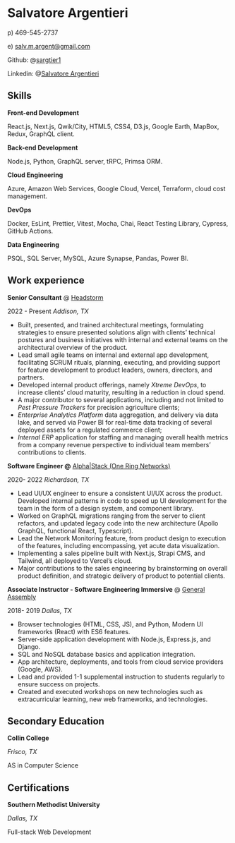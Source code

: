 # Salvatore Argentieri

p) 469-545-2737

e) salv.m.argent@gmail.com

Github: @[sargtier1](https://github.com/sargtier1)

Linkedin: @[Salvatore Argentieri](https://www.linkedin.com/in/salvatore-argentieri-39a363146/)

## Skills

**Front-end Development**

React.js, Next.js, Qwik/City, HTML5, CSS4, D3.js, Google Earth, MapBox, Redux, GraphQL client.

******************************Back-end Development******************************

Node.js, Python, GraphQL server, tRPC, Primsa ORM.

**Cloud Engineering**

Azure, Amazon Web Services, Google Cloud, Vercel, Terraform, cloud cost management.

**DevOps**

Docker, EsLint, Prettier, Vitest, Mocha, Chai, React Testing Library, Cypress, GitHub Actions.

**Data Engineering**

PSQL, SQL Server, MySQL, Azure Synapse, Pandas, Power BI.

## Work experience

**Senior Consultant** @ [Headstorm](https://headstorm.com/)

2022 - Present *Addison, TX*

- Built, presented, and trained architectural meetings, formulating strategies to ensure presented solutions align with clients’ technical postures and business initiatives with internal and external teams on the architectural overview of the product.
- Lead small agile teams on internal and external app development, facilitating SCRUM rituals, planning, executing, and providing support for feature development to product leaders, owners, directors, and partners.
- Developed internal product offerings, namely *Xtreme DevOps*, to increase clients’ cloud maturity, resulting in a reduction in cloud spend.
- A major contributor to several applications, including and not limited to *Pest Pressure Trackers* for precision agriculture clients;
- *Enterprise Analytics Platform* data aggregation, and delivery via data lake, and served via Power BI for real-time data tracking of several deployed assets for a regulated commerce client;
- *Internal ERP* application for staffing and managing overall health metrics from a company revenue perspective to individual team members’ contributions to clients.

**Software Engineer @** [Alpha|Stack (One Ring Networks)](https://oneringnetworks.com/)

2020- 2022 *Richardson, TX*

- Lead UI/UX engineer to ensure a consistent UI/UX across the product. Developed internal patterns in code to speed up UI development for the team in the form of a design system, and component library.
- Worked on GraphQL migrations ranging from the server to client refactors, and updated legacy code into the new architecture (Apollo GraphQL, functional React, Typescript).
- Lead the Network Monitoring feature, from product design to execution of the features, including encompassing, yet acute data visualization.
- Implementing a sales pipeline built with Next.js, Strapi CMS, and Tailwind, all deployed to Vercel’s cloud.
- Major contributions to the sales engineering by brainstorming on overall product definition, and strategic delivery of product to potential clients.

**Associate Instructor - Software Engineering Immersive** @ [General Assembly](https://generalassemb.ly/)

2018- 2019 *Dallas, TX*

- Browser technologies (HTML, CSS, JS), and Python, Modern UI frameworks (React) with ES6 features.
- Server-side application development with Node.js, Express.js, and Django.
- SQL and NoSQL database basics and application integration.
- App architecture, deployments, and tools from cloud service providers (Google, AWS).
- Lead and provided 1-1 supplemental instruction to students regularly to ensure success on projects.
- Created and executed workshops on new technologies such as extracurricular learning, new web frameworks, and technologies.

**Secondary Education**
----

**Collin College**

*Frisco, TX*

AS in Computer Science

**Certifications**
----

**Southern Methodist University**

*Dallas, TX*

Full-stack Web Development
